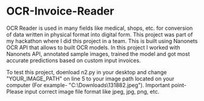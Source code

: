 # OCR-Invoice-Reader
OCR Reader is used in many fields like medical, shops, etc. for conversion of data 
written in physical format into digital form. This project was part of my hackathon where I did this 
project in a team. This is built using Nanonets OCR API that allows to built OCR models. In this 
project I worked with Nanonets API, annotated sample images, trained the model and got most accurate 
predictions based on custom input invoices.

To test this project, doenload n2.py in your desktop and change "YOUR_IMAGE_PATH" on line 5 to your image path located on your computer (For example- "C:\\Downloads\\131882.jpeg").
Important point- Please input correct image file format like jpeg, jpg, png, etc.
